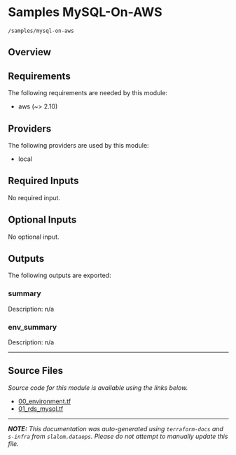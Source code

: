 
# Samples MySQL-On-AWS

`/samples/mysql-on-aws`

## Overview


## Requirements

The following requirements are needed by this module:

- aws (~> 2.10)

## Providers

The following providers are used by this module:

- local

## Required Inputs

No required input.

## Optional Inputs

No optional input.

## Outputs

The following outputs are exported:

### summary

Description: n/a

### env\_summary

Description: n/a

---------------------

## Source Files

_Source code for this module is available using the links below._

* [00_environment.tf](https://github.com/slalom-ggp/dataops-infra/tree/main//samples/mysql-on-aws/00_environment.tf)
* [01_rds_mysql.tf](https://github.com/slalom-ggp/dataops-infra/tree/main//samples/mysql-on-aws/01_rds_mysql.tf)

---------------------

_**NOTE:** This documentation was auto-generated using
`terraform-docs` and `s-infra` from `slalom.dataops`.
Please do not attempt to manually update this file._
